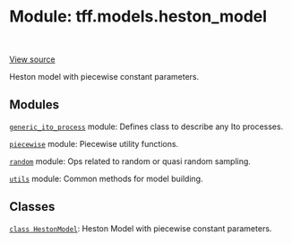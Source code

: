 <div itemscope itemtype="http://developers.google.com/ReferenceObject">
<meta itemprop="name" content="tff.models.heston_model" />
<meta itemprop="path" content="Stable" />
</div>

# Module: tff.models.heston_model

<!-- Insert buttons and diff -->

<table class="tfo-notebook-buttons tfo-api" align="left">
</table>

<a target="_blank" href="https://github.com/google/tf-quant-finance/blob/master/tf_quant_finance/models/heston_model.py">View source</a>



Heston model with piecewise constant parameters.



## Modules

[`generic_ito_process`](../../tff/models/heston_model/generic_ito_process.md) module: Defines class to describe any Ito processes.

[`piecewise`](../../tff/math/piecewise.md) module: Piecewise utility functions.

[`random`](../../tff/math/random.md) module: Ops related to random or quasi random sampling.

[`utils`](../../tff/models/euler_sampling/utils.md) module: Common methods for model building.

## Classes

[`class HestonModel`](../../tff/models/heston_model/HestonModel.md): Heston Model with piecewise constant parameters.

